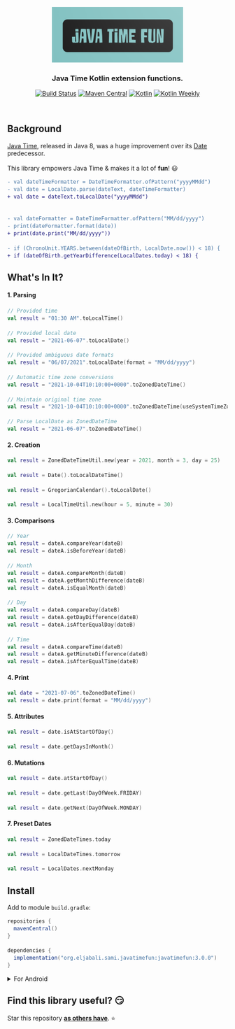 <p align="center" >
  <img src="screenshots/logo.png" width=300px alt="SwiftDate" title="SwiftDate">
</p>

<h3 align="center"><strong>Java Time Kotlin extension functions.</strong></h3>
<p align="center">
  <a href="https://github.com/seljabali/java-time-fun/actions?query=branch%3Amain"><img alt="Build Status" src="https://github.com/seljabali/java-time-fun/actions/workflows/main.yml/badge.svg"/></a> 
  <a href="https://repo1.maven.org/maven2/org/eljabali/sami/javatimefun/javatimefun/"><img alt="Maven Central" src="https://img.shields.io/maven-metadata/v?metadataUrl=https%3A%2F%2Frepo1.maven.org%2Fmaven2%2Forg%2Feljabali%2Fsami%2Fjavatimefun%2Fjavatimefun%2Fmaven-metadata.xml"/></a> 
  <a href="https://kotlinlang.org"><img alt="Kotlin" src="https://img.shields.io/badge/Kotlin-1.9.20-orange.svg?style=flat&logo=kotlin"/></a>
  <a href="https://mailchi.mp/kotlinweekly/kotlin-weekly-396"><img alt="Kotlin Weekly" src="https://skydoves.github.io/badges/kotlin-weekly.svg"/></a>
</p> <br>

## Background
[Java Time](https://docs.oracle.com/javase/8/docs/api/java/time/package-summary.html), released in Java 8, was a huge improvement over its [Date](https://docs.oracle.com/javase/8/docs/api/java/sql/Date.html) predecessor.<br><br>
This library empowers Java Time & makes it a lot of **fun**! 😃

```diff
- val dateTimeFormatter = DateTimeFormatter.ofPattern("yyyyMMdd")
- val date = LocalDate.parse(dateText, dateTimeFormatter)
+ val date = dateText.toLocalDate("yyyyMMdd")


- val dateFormatter = DateTimeFormatter.ofPattern("MM/dd/yyyy")
- print(dateFormatter.format(date))
+ print(date.print("MM/dd/yyyy"))

- if (ChronoUnit.YEARS.between(dateOfBirth, LocalDate.now()) < 18) {
+ if (dateOfBirth.getYearDifference(LocalDates.today) < 18) {
```

## What's In It?
#### 1. Parsing
```kotlin
// Provided time
val result = "01:30 AM".toLocalTime()

// Provided local date
val result = "2021-06-07".toLocalDate()

// Provided ambiguous date formats
val result = "06/07/2021".toLocalDate(format = "MM/dd/yyyy")

// Automatic time zone conversions
val result = "2021-10-04T10:10:00+0000".toZonedDateTime()

// Maintain original time zone
val result = "2021-10-04T10:10:00+0000".toZonedDateTime(useSystemTimeZone = false)

// Parse LocalDate as ZonedDateTime
val result = "2021-06-07".toZonedDateTime()
```
#### 2. Creation
```kotlin
val result = ZonedDateTimeUtil.new(year = 2021, month = 3, day = 25)

val result = Date().toLocalDateTime()

val result = GregorianCalendar().toLocalDate()

val result = LocalTimeUtil.new(hour = 5, minute = 30)
```

#### 3. Comparisons
```kotlin
// Year
val result = dateA.compareYear(dateB)
val result = dateA.isBeforeYear(dateB)

// Month
val result = dateA.compareMonth(dateB)
val result = dateA.getMonthDifference(dateB)
val result = dateA.isEqualMonth(dateB)

// Day
val result = dateA.compareDay(dateB)
val result = dateA.getDayDifference(dateB)
val result = dateA.isAfterEqualDay(dateB)

// Time
val result = dateA.compareTime(dateB)
val result = dateA.getMinuteDifference(dateB)
val result = dateA.isAfterEqualTime(dateB)
```

#### 4. Print
```kotlin
val date = "2021-07-06".toZonedDateTime()
val result = date.print(format = "MM/dd/yyyy")
```

#### 5. Attributes
```kotlin
val result = date.isAtStartOfDay()

val result = date.getDaysInMonth()
```

#### 6. Mutations
```kotlin
val result = date.atStartOfDay()

val result = date.getLast(DayOfWeek.FRIDAY)

val result = date.getNext(DayOfWeek.MONDAY)
```

#### 7. Preset Dates
```kotlin
val result = ZonedDateTimes.today

val result = LocalDateTimes.tomorrow

val result = LocalDates.nextMonday
```

## Install
Add to module `build.gradle`:
```gradle
repositories {
  mavenCentral()
}

dependencies {
  implementation("org.eljabali.sami.javatimefun:javatimefun:3.0.0")
}  
```

<details>
<summary>For Android</summary>

In addition to the above, you need to desugar your module:
- Ensure you're using [Gradle Plugin](https://developer.android.com/studio/releases/gradle-plugin#updating-plugin) 4.0.0+.
- Update module `build.gradle`:
```gradle
android {
    defaultConfig {
        // Required when setting minSdkVersion to 20 or lower
        multiDexEnabled true
    }

    compileOptions {
        // Flag to enable support for the new language APIs
        coreLibraryDesugaringEnabled true
        // Sets Java compatibility to Java 8
        sourceCompatibility JavaVersion.VERSION_1_8
        targetCompatibility JavaVersion.VERSION_1_8
    }
}

dependencies {
    coreLibraryDesugaring 'com.android.tools:desugar_jdk_libs:1.1.5'
}
```
For more information on Android desugaring click [here](https://developer.android.com/studio/write/java8-support#library-desugaring).

</details>

## Find this library useful? 😏
Star this repository __[as others have](https://github.com/seljabali/java-time-fun/stargazers)__. ⭐️ <br>
